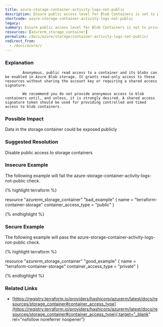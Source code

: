 ```yaml
---
title: azure-storage-container-activity-logs-not-public
description: Ensure public access level for Blob Containers is set to private
shortcode: azure-storage-container-activity-logs-not-public
legacy: 
summary: Ensure public access level for Blob Containers is set to private 
resources: [azurerm_storage_container] 
permalink: /docs/azure/storage/container-activity-logs-not-public/
redirect_from: 
  - /docs/azure//
---
```


### Explanation


			Anonymous, public read access to a container and its blobs can be enabled in Azure Blob storage. It grants read-only access to these resources without sharing the account key or requiring a shared access signature.

			We recommend you do not provide anonymous access to blob containers until, and unless, it is strongly desired. A shared access signature token should be used for providing controlled and timed access to blob containers.

### Possible Impact
Data in the storage container could be exposed publicly

### Suggested Resolution
Disable public access to storage containers


### Insecure Example

The following example will fail the azure-storage-container-activity-logs-not-public check.

{% highlight terraform %}

resource "azurerm_storage_container" "bad_example" {
	name                  = "terraform-container-storage"
	container_access_type = "public"
}

{% endhighlight %}



### Secure Example

The following example will pass the azure-storage-container-activity-logs-not-public check.

{% highlight terraform %}

resource "azurerm_storage_container" "good_example" {
	name                  = "terraform-container-storage"
	container_access_type = "private"
}

{% endhighlight %}



### Related Links


- [https://registry.terraform.io/providers/hashicorp/azurerm/latest/docs/resources/storage_container#container_access_type](https://registry.terraform.io/providers/hashicorp/azurerm/latest/docs/resources/storage_container#container_access_type){:target="_blank" rel="nofollow noreferrer noopener"}


